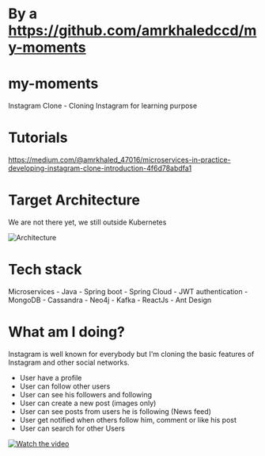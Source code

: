 # By a https://github.com/amrkhaledccd/my-moments
# my-moments
Instagram Clone - Cloning Instagram for learning purpose 

# Tutorials
https://medium.com/@amrkhaled_47016/microservices-in-practice-developing-instagram-clone-introduction-4f6d78abdfa1

# Target Architecture
We are not there yet, we still outside Kubernetes

![Architecture](https://raw.githubusercontent.com/amrkhaledccd/my-moments/master/screenshots/mymoments_architecture.png)
# Tech stack
Microservices - Java - Spring boot - Spring Cloud - JWT authentication - MongoDB - Cassandra - Neo4j - Kafka - ReactJs - Ant Design 

# What am I doing?
Instagram is well known for everybody but I'm cloning the basic features of Instagram and other social networks.
  - User have a profile
  - User can follow other users
  - User can see his followers and following
  - User can create a new post (images only)
  - User can see posts from users he is following (News feed)
  - User get notified when others follow him, comment or like his post
  - User can search for other Users
  
  [![Watch the video](https://raw.githubusercontent.com/amrkhaledccd/my-moments/master/screenshots/thumbnail.png)](https://www.youtube.com/watch?v=jEfU0cxG-Bw)
